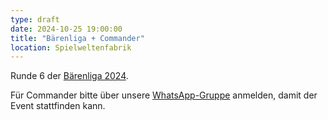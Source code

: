 ```yaml
---
type: draft
date: 2024-10-25 19:00:00
title: "Bärenliga + Commander"
location: Spielweltenfabrik
---
```


Runde 6 der [Bärenliga 2024](/liga/uebersicht).

Für Commander bitte über unsere [WhatsApp-Gruppe](https://chat.whatsapp.com/HQ7IINFrZB63esDNRqsIUw) anmelden, damit der Event stattfinden kann.
